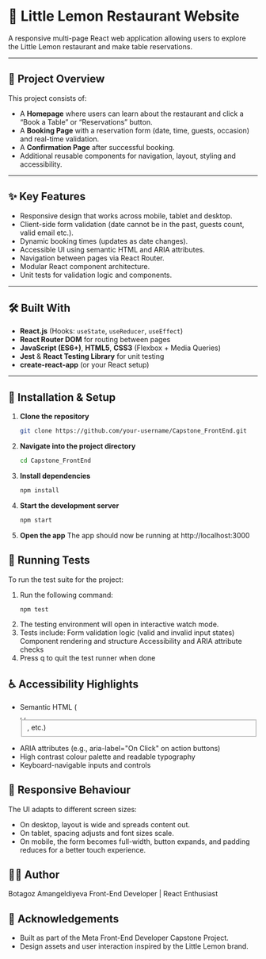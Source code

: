 # 🍋 Little Lemon Restaurant Website

A responsive multi-page React web application allowing users to explore the Little Lemon restaurant and make table reservations.

---

## 🧭 Project Overview

This project consists of:

- A **Homepage** where users can learn about the restaurant and click a “Book a Table” or “Reservations” button.  
- A **Booking Page** with a reservation form (date, time, guests, occasion) and real-time validation.  
- A **Confirmation Page** after successful booking.  
- Additional reusable components for navigation, layout, styling and accessibility.

---

## ✨ Key Features

- Responsive design that works across mobile, tablet and desktop.  
- Client-side form validation (date cannot be in the past, guests count, valid email etc.).  
- Dynamic booking times (updates as date changes).  
- Accessible UI using semantic HTML and ARIA attributes.  
- Navigation between pages via React Router.  
- Modular React component architecture.  
- Unit tests for validation logic and components.

---

## 🛠️ Built With

- **React.js** (Hooks: `useState`, `useReducer`, `useEffect`)  
- **React Router DOM** for routing between pages  
- **JavaScript (ES6+)**, **HTML5**, **CSS3** (Flexbox + Media Queries)  
- **Jest** & **React Testing Library** for unit testing  
- **create-react-app** (or your React setup)  

---

## 📗 Installation & Setup

1. **Clone the repository**  
   ```bash
   git clone https://github.com/your-username/Capstone_FrontEnd.git

2. **Navigate into the project directory**
   ```bash
   cd Capstone_FrontEnd
3. **Install dependencies**
    ```bash
   npm install
4. **Start the development server**
    ```bash
   npm start
5. **Open the app**
   The app should now be running at http://localhost:3000

## 🧪 Running Tests
To run the test suite for the project:

1. Run the following command:
    ```bash
   npm test
3. The testing environment will open in interactive watch mode.
4. Tests include:
   Form validation logic (valid and invalid input states)
   Component rendering and structure
   Accessibility and ARIA attribute checks
5. Press q to quit the test runner when done

## ♿ Accessibility Highlights
- Semantic HTML (<form>, <label>, <fieldset>, etc.)
- ARIA attributes (e.g., aria-label="On Click" on action buttons)
- High contrast colour palette and readable typography
- Keyboard-navigable inputs and controls

## 📱 Responsive Behaviour
The UI adapts to different screen sizes:
- On desktop, layout is wide and spreads content out.
- On tablet, spacing adjusts and font sizes scale.
- On mobile, the form becomes full-width, button expands, and padding reduces for a better touch experience.

## 👩‍💻 Author
Botagoz Amangeldiyeva
Front-End Developer | React Enthusiast

## 🙏 Acknowledgements
- Built as part of the Meta Front-End Developer Capstone Project.
- Design assets and user interaction inspired by the Little Lemon brand.
